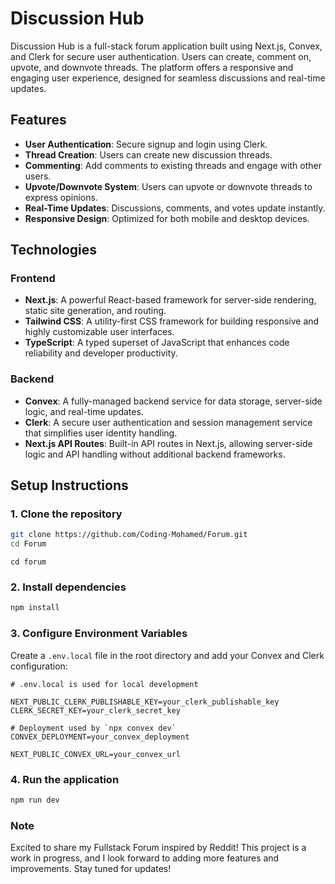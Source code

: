 # Discussion Hub

Discussion Hub is a full-stack forum application built using Next.js, Convex, and Clerk for secure user authentication. Users can create, comment on, upvote, and downvote threads. The platform offers a responsive and engaging user experience, designed for seamless discussions and real-time updates.

## Features

- **User Authentication**: Secure signup and login using Clerk.
- **Thread Creation**: Users can create new discussion threads.
- **Commenting**: Add comments to existing threads and engage with other users.
- **Upvote/Downvote System**: Users can upvote or downvote threads to express opinions.
- **Real-Time Updates**: Discussions, comments, and votes update instantly.
- **Responsive Design**: Optimized for both mobile and desktop devices.

## Technologies

### Frontend

- **Next.js**: A powerful React-based framework for server-side rendering, static site generation, and routing.
- **Tailwind CSS**: A utility-first CSS framework for building responsive and highly customizable user interfaces.
- **TypeScript**: A typed superset of JavaScript that enhances code reliability and developer productivity.

### Backend

- **Convex**: A fully-managed backend service for data storage, server-side logic, and real-time updates.
- **Clerk**: A secure user authentication and session management service that simplifies user identity handling.
- **Next.js API Routes**: Built-in API routes in Next.js, allowing server-side logic and API handling without additional backend frameworks.

## Setup Instructions

### 1. Clone the repository

```bash
git clone https://github.com/Coding-Mohamed/Forum.git
cd Forum
```

```
cd forum
```

### 2. Install dependencies

```bash
npm install
```

### 3. Configure Environment Variables

Create a `.env.local` file in the root directory and add your Convex and Clerk configuration:

```
# .env.local is used for local development

NEXT_PUBLIC_CLERK_PUBLISHABLE_KEY=your_clerk_publishable_key
CLERK_SECRET_KEY=your_clerk_secret_key

# Deployment used by `npx convex dev`
CONVEX_DEPLOYMENT=your_convex_deployment

NEXT_PUBLIC_CONVEX_URL=your_convex_url
```

### 4. Run the application

```bash
npm run dev
```

### Note

Excited to share my Fullstack Forum inspired by Reddit! This project is a work in progress, and I look forward to adding more features and improvements. Stay tuned for updates!
